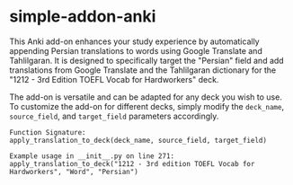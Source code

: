 # simple-addon-anki

This Anki add-on enhances your study experience by automatically appending Persian translations to words using Google Translate and Tahlilgaran. It is designed to specifically target the "Persian" field and add translations from Google Translate and the Tahlilgaran dictionary for the "1212 - 3rd Edition TOEFL Vocab for Hardworkers" deck.

The add-on is versatile and can be adapted for any deck you wish to use. To customize the add-on for different decks, simply modify the `deck_name`, `source_field`, and `target_field` parameters accordingly.

```plaintext
Function Signature:
apply_translation_to_deck(deck_name, source_field, target_field)

Example usage in __init__.py on line 271:
apply_translation_to_deck("1212 - 3rd edition TOEFL Vocab for Hardworkers", "Word", "Persian") 
```
